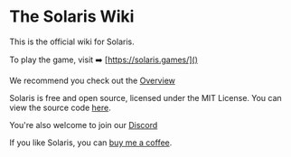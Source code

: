 # The Solaris Wiki

This is the official wiki for Solaris.

To play the game, visit ➡️ [https://solaris.games/]()

We recommend you check out the [Overview](overview/)

Solaris is free and open source, licensed under the MIT License. You can view
the source code [here](https://github.com/mike-eason/solaris).

You're also welcome to join our [Discord](https://discord.com/invite/v7PD33d)

If you like Solaris, you can [buy me a coffee](https://www.buymeacoffee.com/hyperi0n).

